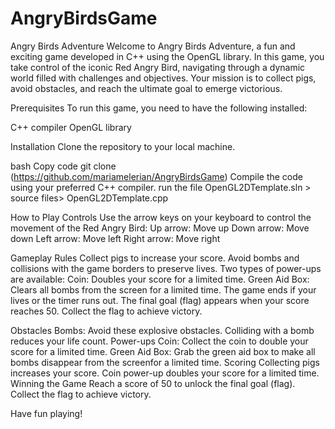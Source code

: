 # AngryBirdsGame
Angry Birds Adventure Welcome to Angry Birds Adventure, a fun and exciting game developed in C++ using the OpenGL library. In this game, you take control of the iconic Red Angry Bird, navigating through a dynamic world filled with challenges and objectives. Your mission is to collect pigs, avoid obstacles, and reach the ultimate goal to emerge victorious.

Prerequisites To run this game, you need to have the following installed:

C++ compiler OpenGL library

Installation Clone the repository to your local machine.

bash Copy code git clone (https://github.com/mariamelerian/AngryBirdsGame) 
Compile the code using your preferred C++ compiler.
run the file OpenGL2DTemplate.sln > source files> OpenGL2DTemplate.cpp

How to Play 
Controls
Use the arrow keys on your keyboard to control the movement of the Red Angry Bird:
Up arrow: Move up
Down arrow: Move down 
Left arrow: Move left
Right arrow: Move right

Gameplay Rules 
Collect pigs to increase your score.
Avoid bombs and collisions with the game borders to preserve lives. 
Two types of power-ups are available: 
Coin: Doubles your score for a limited time.
Green Aid Box: Clears all bombs from the screen for a limited time.
The game ends if your lives or the timer runs out. 
The final goal (flag) appears when your score reaches 50. 
Collect the flag to achieve victory.

Obstacles Bombs: Avoid these explosive obstacles. Colliding with a bomb reduces your life count.
Power-ups Coin: Collect the coin to double your score for a limited time. 
Green Aid Box: Grab the green aid box to make all bombs disappear from the screenfor a limited time. 
Scoring Collecting pigs increases your score. Coin power-up doubles your score for a limited time.
Winning the Game Reach a score of 50 to unlock the final goal (flag). Collect the flag to achieve victory.

Have fun playing!

